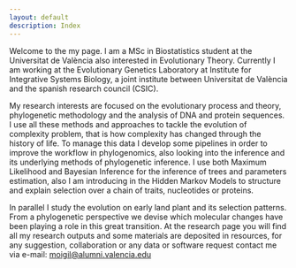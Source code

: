 ```yaml
---
layout: default
description: Index
---
```


Welcome to the my page. I am a MSc in Biostatistics student at the Universitat
de València also interested in Evolutionary Theory. Currently I am working at
the Evolutionary Genetics Laboratory at Institute for Integrative Systems
Biology, a joint institute between Universitat de València and the spanish
research council (CSIC).

My research interests are focused on the evolutionary process and theory,
phylogenetic methodology and the analysis of DNA and protein sequences. I use
all these methods and approaches to tackle the evolution of complexity problem,
that is how complexity has changed through the history of life. To manage this
data I develop some pipelines in order to improve the workflow in phylogenomics,
also looking into the inference and its underlying methods of phylogenetic
inference. I use both Maximum Likelihood and Bayesian Inference for the
inference of trees and parameters estimation, also I am introducing in the
Hidden Markov Models to structure and explain selection over a chain of traits,
nucleotides or proteins.

In parallel I study the evolution on early land plant and its selection
patterns. From a phylogenetic perspective we devise which molecular changes
have been playing a role in this great transition. At the research page you will
find all my research outputs and some materials are deposited in resources, for
any suggestion, collaboration or any data or software request contact me via
e-mail: [moigil@alumni.valencia.edu](moigil@alumni.valencia.edu)
